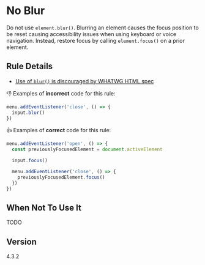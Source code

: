 # No Blur

Do not use `element.blur()`. Blurring an element causes the focus position to be reset causing accessibility issues when using keyboard or voice navigation. Instead, restore focus by calling `element.focus()` on a prior element.

## Rule Details

- [Use of `blur()` is discouraged by WHATWG HTML spec](https://html.spec.whatwg.org/multipage/interaction.html#dom-blur)

👎 Examples of **incorrect** code for this rule:

```js
menu.addEventListener('close', () => {
  input.blur()
})
```

👍 Examples of **correct** code for this rule:

```js
menu.addEventListener('open', () => {
  const previouslyFocusedElement = document.activeElement

  input.focus()

  menu.addEventListener('close', () => {
    previouslyFocusedElement.focus()
  })
})
```

## When Not To Use It

TODO

## Version

4.3.2
